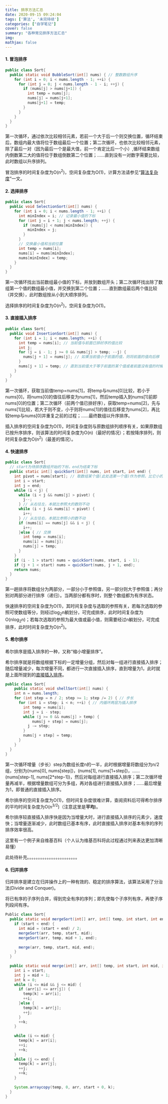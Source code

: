 ```yaml
---
title: 排序方法汇总
date: 2020-09-15 09:24:04
tags: ['算法', '未完待续']
categories: ["自学笔记"]
cover: false
summary: "各种常见排序方法汇总"
img:
mathjax: false
---
```


#### 1. 冒泡排序

```java
public class Sort{
  public static void BubbleSort(int[] nums) { // 整数数组升序
    for (int i = 0; i < nums.length - 1; ++i) {
      for (int j = 0; j < nums.length - 1 - i; ++j) {
        if (nums[j] > nums[j+1]) {
          int temp = nums[j];
          nums[j] = nums[j+1];
          nums[j+1] = temp;
        }
      }
    }
  }
}
```

第一次循环，通过依次比较相邻元素，若前一个大于后一个则交换位置，循环结束后，数组内最大值将位于数组最后一个位置；第二次循环，也依次比较相邻元素，除了最后一对（因为最后一个是最大值，前一个肯定比后一个小）,循环结束数组内倒数第二大的值将位于数组倒数第二个位置；……直到没有一对数字需要比较，此时数组以升序排列。

冒泡排序的时间复杂度为O(n<sup>2</sup>)，空间复杂度为O(1)，计算方法请参见“[算法复杂度](https://scycy2.github.io/2020/07/29/算法复杂度/)”一文。

#### 2. 选择排序

```java
public class Sort{
  public void SelectionSort(int[] nums) {
    for (int i = 0; i < nums.length - 1; ++i) {
      int minIndex = i; // 记录最小值的下标
      for (int j = i + 1; j < nums.length; ++j) {
        if (nums[j] < nums[minIndex]) {
          minIndex = j;
        }
      }
      // 交换最小值和当前位置
      int temp = nums[i];
      nums[i] = nums[minIndex];
      nums[minIndex] = temp;
    }
  }
}
```

第一次循环找出当前数组最小值的下标，并放到数组开头；第二次循环找出除了数组第一个值的数组最小值，并交换到第二个位置；……直到数组最后两个值比较（并交换），此时数组按从小到大顺序排列。

选择排序的时间复杂度为O(n<sup>2</sup>)，空间复杂度为O(1)。

<h4><span id="3">3. 直接插入排序</span></h4>

```java
public class Sort{
  public void InsertionSort(int[] nums) {
    for (int i = 1; i < nums.length; ++i) {
      int temp = nums[i]; // 当前值与前面已排好序的值比较
      int j;
      for (j = i - 1; j >= 0 && nums[j] > temp; --j) {
        nums[j + 1] = nums[j]; // 如果当前值小于前面的值，则将前面的值向后移
      }
      nums[j + 1] = temp; // 直到当前值大于等于前面的某个值或者前面没有值的时候，将该值插入
    }
  }
}
```

第一次循环，获取当前值temp=nums[1]，将temp与nums[0]比较，若小于nums[0]，将nums[0]的值往后移变为nums[1]，然后temp插入到nums[1]前即nums[0]的位置；第二次循环（前两个值已排好序），获取temp=nums[2]，先与nums[1]比较，若大于则不变，小于则将nums[1]的值往后移变为nums[2]，再比较temp与nums[0]并重复之前的过程；……最终数组以升序排序。

插入排序的空间复杂度为O(1)，时间复杂度则与原数组排列顺序有关，如果原数组已按升序排序，则该算法的时间复杂度为O(n)（最好的情况）；若按降序排列，则时间复杂度为O(n<sup>2</sup>)（最差的情况）。

#### 4. 快速排序

```java
public class Sort{
  // start为待排序数组开始的下标，end为结束下标
  public static int[] quickSort(int[] nums, int start, int end) {
    int pivot = nums[start]; // 取数组某个值(此处选第一个值)作为参照，比它小的放在它左边，大的放在右边
    int i = start;
    int j = end;
    while (i < j) {
      while (i < j && nums[j] > pivot) {
        j--;
      } // 从右往左，本就比参照大的数则不动
      while (i < j && nums[i] < pivot) {
        i++;
      } // 从左往右，本就比参照小的数不动
      if (nums[i] == nums[j] && i < j) {
        i++;
      }else { // 交换
        int temp = nums[i];
        nums[i] = nums[j];
        nums[j] = temp;
      }
    }
    if (i - 1 > start) nums = quickSort(nums, start, i - 1); 
    if (j + 1 < start) nums = quickSort(nums, j + 1, end);
    return nums;
  }
}
```

第一趟排序将数组分为两部分，一部分小于参照值，另一部分则大于参照值；再分别对两部分进行排序（递归）。当两部分都有序时，则整个数组都为有序状态。

快速排序的空间复杂度为O(1)，其时间复杂度与选取的参照有关，若每次选取的参照可使数组等分，则经过log<sub>2</sub>n躺划分，可完成排序，此时时间复杂度为O(nlog<sub>2</sub>n)；若每次选取的参照为最大值或最小值，则需要经过n躺划分，可完成排序，此时时间复杂度为O(n<sup>2</sup>)。

#### 5. 希尔排序

希尔排序是插入排序的一种，又称“缩小增量排序”。

希尔排序就是将数组根据下标的一定增量分组，然后对每一组进行直接插入排序；随后增量减少，每次增量不同，都进行一次直接插入排序，直到增量为1，此时就是上面所提到的[直接插入排序](#3)。

```java
public class Sort{
	public static void shellSort(int[] nums) {
  	int n = nums.length;
    for (int step = n / 2; step >= 1; step /= 2) { // 步长
      for (int i = step; i < n; ++i) { // 内循环两层为插入排序
        int temp = nums[i];
        int j = i - step;
      	while (j >= 0 && nums[j] > temp) {
        	nums[j + step] = nums[j];
          j -= step;
        }
        nums[j + step] = temp;
      }
   	}
  }
}
```

第一次循环增量（步长）step为数组长度n的一半，此时根据增量将数组分为n/2组，分别为(nums[0], nums[step])，(nums[1], nums[1+step])，……(nums[step-1], nums[2*step-1])，然后对每组进行直接插入排序；第二次循环增量再减半，根据增量数组可分为多组，再对各组进行直接插入排序；……最后增量为1，即普通的直接插入排序。

希尔排序的空间复杂度为O(1)，但时间复杂度很难计算，查阅资料后可得希尔排序的平均时间复杂度为O(n<sup>3/2</sup>)（注意这里是<strong>平均</strong>)。

希尔排序较直接插入排序快是因为当增量大时，进行直接插入排序的元素少，速度快；当增量逐渐减少，此时数组已基本有序，此时直接插入排序对基本有序的序列排序效率很高。

这里有一个例子来自维基百科（个人认为维基百科将此过程通过列来表达更加清晰易懂）

此处待补充。。。。。。。。。。。。。。。。。。。。。。。

<h4>6. 归并排序</h4>

归并排序是建立在归并操作上的一种有效的、稳定的排序算法，该算法采用了分治法(Divide and Conquer)。

将已有序的子序列合并，得到完全有序的序列；即先使每个子序列有序，再使子序列段间有序。

```java
Public class Sort{
  public static void mergeSort(int[] arr, int[] temp, int start, int end) {
    if (start < end) {
      int mid = (start + end) / 2;
      mergeSort(arr, temp, start, mid);
      mergeSort(arr, temp, mid + 1, end);
      
      merge(arr, temp, start, mid, end);
    }
  }
  
  public static void merge(int[] arr, int[] temp, int start, int mid, int end) {
    int i = start;
    int j = mid + 1;
    int k = 0;
    while (i <= mid && j <= mid) {
      if (arr[i] <= arr[j]) {
        temp[k] = arr[i];
        ++i;
      }else {
        temp[k] = arr[j];
        ++j;
      }
      ++k;
    }
    
    while (i <= mid) {
      temp[k] = arr[i];
      ++i;
      ++k;
    }
    while (j <= end) {
      temp[k] = arr[j];
      ++j;
      ++k;
    }
    
    System.arraycopy(temp, 0, arr, start + 0, k);
  }
}
```

